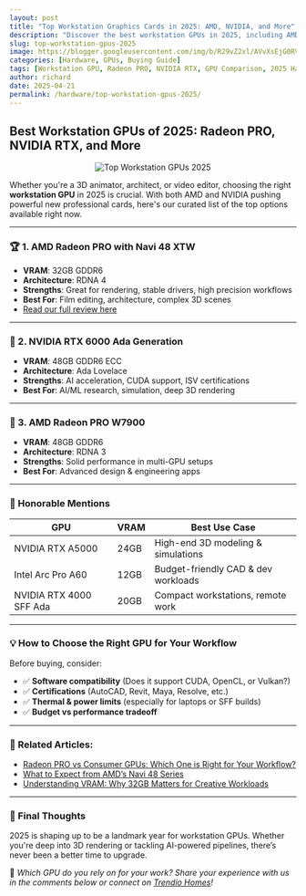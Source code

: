 ```yaml
---
layout: post
title: "Top Workstation Graphics Cards in 2025: AMD, NVIDIA, and More"
description: "Discover the best workstation GPUs in 2025, including AMD’s Radeon PRO series and NVIDIA’s RTX Ada lineup—ideal for creative professionals, engineers, and 3D artists."
slug: top-workstation-gpus-2025
image: https://blogger.googleusercontent.com/img/b/R29vZ2xl/AVvXsEjG0RV_lnsDBSjLgMp4E2OpGNiQUUDWEHNmb-ccJYC2imG7jf4hwN96sx0Rgv222SripHTzMDGvRVLcb6k7q1glrDNNixbW3Wej3Re-8L9us9xND8F6o39IMQGko7VZaB9FJmaXCveTv0CPU9vFuxhzCL6wkk0LsmzGNynXe4pJZSw5W1XcGdBTfw1O-mw/s650/top-workstation-gpus-2025.webp
categories: [Hardware, GPUs, Buying Guide]
tags: [Workstation GPU, Radeon PRO, NVIDIA RTX, GPU Comparison, 2025 Hardware]
author: richard
date: 2025-04-21
permalink: /hardware/top-workstation-gpus-2025/
---
```


## Best Workstation GPUs of 2025: Radeon PRO, NVIDIA RTX, and More

<div style="text-align: center;">
  <img src="https://blogger.googleusercontent.com/img/b/R29vZ2xl/AVvXsEjG0RV_lnsDBSjLgMp4E2OpGNiQUUDWEHNmb-ccJYC2imG7jf4hwN96sx0Rgv222SripHTzMDGvRVLcb6k7q1glrDNNixbW3Wej3Re-8L9us9xND8F6o39IMQGko7VZaB9FJmaXCveTv0CPU9vFuxhzCL6wkk0LsmzGNynXe4pJZSw5W1XcGdBTfw1O-mw/s650/top-workstation-gpus-2025.webp" alt="Top Workstation GPUs 2025">
</div>

Whether you're a 3D animator, architect, or video editor, choosing the right **workstation GPU** in 2025 is crucial. With both AMD and NVIDIA pushing powerful new professional cards, here's our curated list of the top options available right now.

---

### 🏆 1. AMD Radeon PRO with Navi 48 XTW

- **VRAM**: 32GB GDDR6  
- **Architecture**: RDNA 4  
- **Strengths**: Great for rendering, stable drivers, high precision workflows  
- **Best For**: Film editing, architecture, complex 3D scenes  
- [Read our full review here](/hardware/amd-radeon-pro-navi-48-xtw-32gb/)

---

### 🥈 2. NVIDIA RTX 6000 Ada Generation

- **VRAM**: 48GB GDDR6 ECC  
- **Architecture**: Ada Lovelace  
- **Strengths**: AI acceleration, CUDA support, ISV certifications  
- **Best For**: AI/ML research, simulation, deep 3D rendering  

---

### 🥉 3. AMD Radeon PRO W7900

- **VRAM**: 48GB GDDR6  
- **Architecture**: RDNA 3  
- **Strengths**: Solid performance in multi-GPU setups  
- **Best For**: Advanced design & engineering apps  

---

### 🔹 Honorable Mentions

| GPU                         | VRAM    | Best Use Case                       |
|-----------------------------|---------|-------------------------------------|
| NVIDIA RTX A5000            | 24GB    | High-end 3D modeling & simulations  |
| Intel Arc Pro A60           | 12GB    | Budget-friendly CAD & dev workloads |
| NVIDIA RTX 4000 SFF Ada     | 20GB    | Compact workstations, remote work   |

---

### 💡 How to Choose the Right GPU for Your Workflow

Before buying, consider:

- ✅ **Software compatibility** (Does it support CUDA, OpenCL, or Vulkan?)  
- ✅ **Certifications** (AutoCAD, Revit, Maya, Resolve, etc.)  
- ✅ **Thermal & power limits** (especially for laptops or SFF builds)  
- ✅ **Budget vs performance tradeoff**  

---

### 📎 Related Articles:

- [Radeon PRO vs Consumer GPUs: Which One is Right for Your Workflow?](/guide/radeon-pro-vs-consumer-gpus/)
- [What to Expect from AMD’s Navi 48 Series](/hardware/amd-navi-48-specs-overview/)
- [Understanding VRAM: Why 32GB Matters for Creative Workloads](/guide/understanding-vram-2025/)

---

### 🔁 Final Thoughts

2025 is shaping up to be a landmark year for workstation GPUs. Whether you're deep into 3D rendering or tackling AI-powered pipelines, there’s never been a better time to upgrade.

💬 *Which GPU do you rely on for your work? Share your experience with us in the comments below or connect on [Trendio Homes](https://www.trendio.homes/)!*
